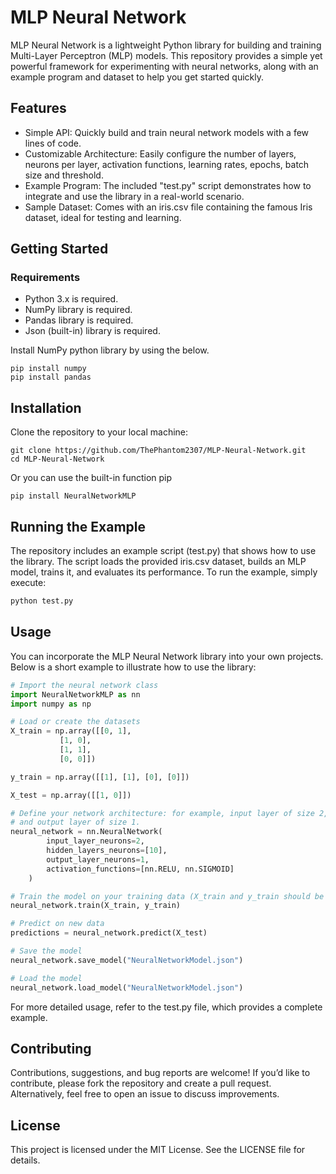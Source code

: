 # MLP Neural Network

MLP Neural Network is a lightweight Python library for building and training Multi-Layer Perceptron (MLP) models. This repository provides a simple yet powerful framework for experimenting with neural networks, along with an example program and dataset to help you get started quickly.

## Features

* Simple API: Quickly build and train neural network models with a few lines of code.
* Customizable Architecture: Easily configure the number of layers, neurons per layer, activation functions,  learning rates, epochs, batch size and threshold.
* Example Program: The included "test.py" script demonstrates how to integrate and use the library in a real-world scenario.
* Sample Dataset: Comes with an iris.csv file containing the famous Iris dataset, ideal for testing and learning.

## Getting Started

### Requirements

* Python 3.x is required.
* NumPy library is required.
* Pandas library is required.
* Json (built-in) library is required.

Install NumPy python library by using the below.
```
pip install numpy
pip install pandas
```

## Installation

Clone the repository to your local machine:
```
git clone https://github.com/ThePhantom2307/MLP-Neural-Network.git
cd MLP-Neural-Network
```

Or you can use the built-in function pip
```
pip install NeuralNetworkMLP
```

## Running the Example
The repository includes an example script (test.py) that shows how to use the library. The script loads the provided iris.csv dataset, builds an MLP model, trains it, and evaluates its performance. To run the example, simply execute:

```python
python test.py
```
## Usage
You can incorporate the MLP Neural Network library into your own projects. Below is a short example to illustrate how to use the library:

```python
# Import the neural network class
import NeuralNetworkMLP as nn
import numpy as np

# Load or create the datasets
X_train = np.array([[0, 1],
           [1, 0],
           [1, 1],
           [0, 0]])

y_train = np.array([[1], [1], [0], [0]])

X_test = np.array([[1, 0]])

# Define your network architecture: for example, input layer of size 2, one hidden layer with 10 neurons,
# and output layer of size 1.
neural_network = nn.NeuralNetwork(
        input_layer_neurons=2,
        hidden_layers_neurons=[10],
        output_layer_neurons=1,
        activation_functions=[nn.RELU, nn.SIGMOID]
    )

# Train the model on your training data (X_train and y_train should be defined appropriately)
neural_network.train(X_train, y_train)

# Predict on new data
predictions = neural_network.predict(X_test)

# Save the model
neural_network.save_model("NeuralNetworkModel.json")

# Load the model
neural_network.load_model("NeuralNetworkModel.json")
```
For more detailed usage, refer to the test.py file, which provides a complete example.

## Contributing
Contributions, suggestions, and bug reports are welcome! If you’d like to contribute, please fork the repository and create a pull request. Alternatively, feel free to open an issue to discuss improvements.

## License
This project is licensed under the MIT License. See the LICENSE file for details.
